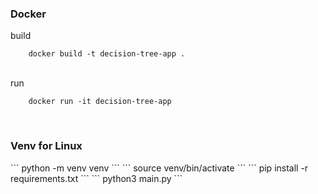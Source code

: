 <h3>Docker</h3>
build

```
    docker build -t decision-tree-app .
```

<br>
run

```
    docker run -it decision-tree-app
```
<br>

<h3>Venv for Linux</h3>
```
    python -m venv venv
```
```
    source venv/bin/activate
```
```
    pip install -r requirements.txt
```
```
    python3 main.py
```
